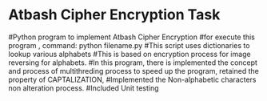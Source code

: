 # Atbash Cipher Encryption Task


#Python program to implement Atbash Cipher Encryption
#for execute this program , command: python filename.py
#This script uses dictionaries to lookup various alphabets
#This is based on encryption process for image reversing for alphabets.
#In this program, there is implemented the concept and process of multithreding process to speed up the program, retained the property of CAPTALIZATION,
#Implemented the Non-alphabetic characters non alteration process.
#Included Unit testing 

